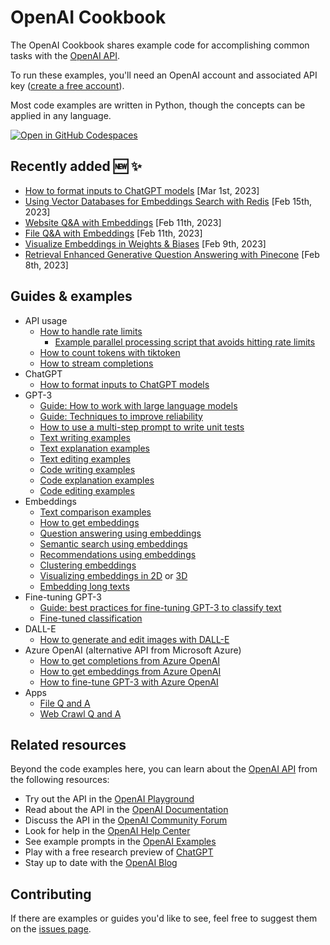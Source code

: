 # OpenAI Cookbook  

The OpenAI Cookbook shares example code for accomplishing common tasks with the [OpenAI API].

To run these examples, you'll need an OpenAI account and associated API key ([create a free account][api signup]).

Most code examples are written in Python, though the concepts can be applied in any language.

[![Open in GitHub Codespaces](https://github.com/codespaces/badge.svg)](https://github.com/codespaces/new?hide_repo_select=true&ref=main&repo=468576060&machine=basicLinux32gb&location=EastUs)

## Recently added 🆕 ✨

- [How to format inputs to ChatGPT models](examples/How_to_format_inputs_to_ChatGPT_models.ipynb) [Mar 1st, 2023]
- [Using Vector Databases for Embeddings Search with Redis](https://github.com/openai/openai-cookbook/tree/main/examples/vector_databases/redis) [Feb 15th, 2023]
- [Website Q&A with Embeddings](https://github.com/openai/openai-cookbook/tree/main/apps/web-crawl-q-and-a) [Feb 11th, 2023]
- [File Q&A with Embeddings](https://github.com/openai/openai-cookbook/tree/main/apps/file-q-and-a) [Feb 11th, 2023]
- [Visualize Embeddings in Weights & Biases](https://github.com/openai/openai-cookbook/blob/main/examples/Visualizing_embeddings_in_W%26B.ipynb) [Feb 9th, 2023]
- [Retrieval Enhanced Generative Question Answering with Pinecone](https://github.com/openai/openai-cookbook/blob/main/examples/vector_databases/pinecone/Gen_QA.ipynb) [Feb 8th, 2023]


## Guides & examples

- API usage
  - [How to handle rate limits](examples/How_to_handle_rate_limits.ipynb)
    - [Example parallel processing script that avoids hitting rate limits](examples/api_request_parallel_processor.py)
  - [How to count tokens with tiktoken](examples/How_to_count_tokens_with_tiktoken.ipynb)
  - [How to stream completions](examples/How_to_stream_completions.ipynb)
- ChatGPT
  - [How to format inputs to ChatGPT models](examples/How_to_format_inputs_to_ChatGPT_models.ipynb)
- GPT-3
  - [Guide: How to work with large language models](how_to_work_with_large_language_models.md)
  - [Guide: Techniques to improve reliability](techniques_to_improve_reliability.md)
  - [How to use a multi-step prompt to write unit tests](examples/Unit_test_writing_using_a_multi-step_prompt.ipynb)
  - [Text writing examples](text_writing_examples.md)
  - [Text explanation examples](text_explanation_examples.md)
  - [Text editing examples](text_editing_examples.md)
  - [Code writing examples](code_writing_examples.md)
  - [Code explanation examples](code_explanation_examples.md)
  - [Code editing examples](code_editing_examples.md)
- Embeddings
  - [Text comparison examples](text_comparison_examples.md)
  - [How to get embeddings](examples/Get_embeddings.ipynb)
  - [Question answering using embeddings](examples/Question_answering_using_embeddings.ipynb)
  - [Semantic search using embeddings](examples/Semantic_text_search_using_embeddings.ipynb)
  - [Recommendations using embeddings](examples/Recommendation_using_embeddings.ipynb)
  - [Clustering embeddings](examples/Clustering.ipynb)
  - [Visualizing embeddings in 2D](examples/Visualizing_embeddings_in_2D.ipynb) or [3D](examples/Visualizing_embeddings_in_3D.ipynb)
  - [Embedding long texts](examples/Embedding_long_inputs.ipynb)
- Fine-tuning GPT-3
  - [Guide: best practices for fine-tuning GPT-3 to classify text](https://docs.google.com/document/d/1rqj7dkuvl7Byd5KQPUJRxc19BJt8wo0yHNwK84KfU3Q/edit)
  - [Fine-tuned classification](examples/Fine-tuned_classification.ipynb)
- DALL-E
  - [How to generate and edit images with DALL-E](examples/dalle/Image_generations_edits_and_variations_with_DALL-E.ipynb)
- Azure OpenAI (alternative API from Microsoft Azure)
  - [How to get completions from Azure OpenAI](examples/azure/completions.ipynb)
  - [How to get embeddings from Azure OpenAI](examples/azure/embeddings.ipynb)
  - [How to fine-tune GPT-3 with Azure OpenAI](examples/azure/finetuning.ipynb)
- Apps
  - [File Q and A](apps/file-q-and-a/)
  - [Web Crawl Q and A](apps/web-crawl-q-and-a)

## Related resources

Beyond the code examples here, you can learn about the [OpenAI API] from the following resources:

- Try out the API in the [OpenAI Playground]
- Read about the API in the [OpenAI Documentation]
- Discuss the API in the [OpenAI Community Forum]
- Look for help in the [OpenAI Help Center]
- See example prompts in the [OpenAI Examples]
- Play with a free research preview of [ChatGPT]
- Stay up to date with the [OpenAI Blog]

## Contributing

If there are examples or guides you'd like to see, feel free to suggest them on the [issues page].

[chatgpt]: https://chat.openai.com/
[openai api]: https://openai.com/api/
[api signup]: https://beta.openai.com/signup
[openai playground]: https://beta.openai.com/playground
[openai documentation]: https://beta.openai.com/docs/introduction
[openai community forum]: https://community.openai.com/top?period=monthly
[openai help center]: https://help.openai.com/en/
[openai examples]: https://beta.openai.com/examples
[openai blog]: https://openai.com/blog/
[issues page]: https://github.com/openai/openai-cookbook/issues
